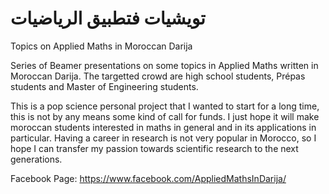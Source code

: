 # تويشيات فتطبيق الرياضيات
Topics on Applied Maths in Moroccan Darija

Series of Beamer presentations on some topics in Applied Maths written in Moroccan Darija. The targetted crowd are high school students, Prépas students and Master of Engineering students.

This is a pop science personal project that I wanted to start for a long time, this is not by any means some kind of call for funds. I just hope it will make moroccan students interested in maths in general and in its applications in particular. Having a career in research is not very popular in Morocco, so I hope I can transfer my passion towards scientific research to the next generations.

Facebook Page: https://www.facebook.com/AppliedMathsInDarija/
